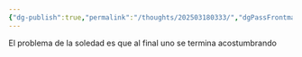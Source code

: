 ```yaml
---
{"dg-publish":true,"permalink":"/thoughts/202503180333/","dgPassFrontmatter":true}
---
```


El problema de la soledad es que al final uno se termina acostumbrando
